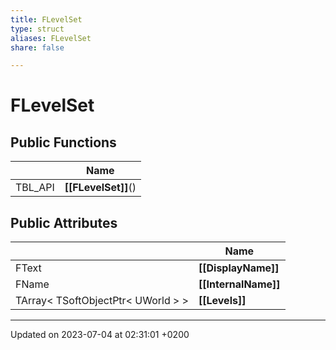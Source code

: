 ```yaml
---
title: FLevelSet
type: struct
aliases: FLevelSet
share: false

---
```


# FLevelSet





## Public Functions

|                | Name           |
| -------------- | -------------- |
| TBL_API | **[[FLevelSet]]**() |

## Public Attributes

|                | Name           |
| -------------- | -------------- |
| FText | **[[DisplayName]]**  |
| FName | **[[InternalName]]**  |
| TArray< TSoftObjectPtr< UWorld > > | **[[Levels]]**  |

-------------------------------

Updated on 2023-07-04 at 02:31:01 +0200